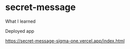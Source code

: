 # secret-message


What I learned

Deployed app

https://secret-message-sigma-one.vercel.app/index.html
